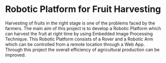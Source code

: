 # Robotic Platform for Fruit Harvesting
Harvesting of fruits in the right stage is one of the problems faced by the farmers. The main aim of this project is to develop a Robotic Platform which can harvest the fruit at right time by using Embedded Image Processing Technique. This Robotic Platform consists of a Rover and a Robotic Arm which can be controlled from a remote location through a Web App. Through this project the overall efficiency of agricultural production can be improved.
